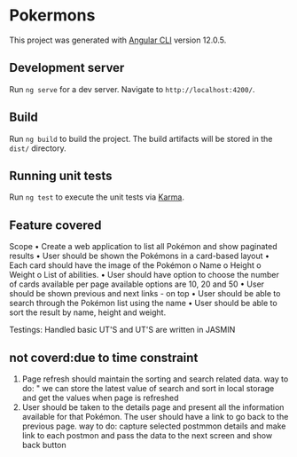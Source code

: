 # Pokermons

This project was generated with [Angular CLI](https://github.com/angular/angular-cli) version 12.0.5.

## Development server

Run `ng serve` for a dev server. Navigate to `http://localhost:4200/`. 

## Build

Run `ng build` to build the project. The build artifacts will be stored in the `dist/` directory.

## Running unit tests

Run `ng test` to execute the unit tests via [Karma](https://karma-runner.github.io).

## Feature covered
Scope
• Create a web application to list all Pokémon and show paginated results
• User should be shown the Pokémons in a card-based layout 
• Each card should have the image of the Pokémon
o Name
o Height
o Weight
o List of abilities.
• User should have option to choose the number of cards available per page available
options are 10, 20 and 50
• User should be shown previous and next links - on  top
• User should be able to search through the Pokémon list using the name
• User should be able to sort the result by name, height and weight.

Testings:
Handled basic UT'S  and UT'S are written in JASMIN

## not coverd:due to time constraint
1. Page refresh should maintain the sorting and search related data. 
        way to do: " we can store  the latest value of search and sort  in local storage and get the values when page is refreshed
2. User should be taken to the details page and present all the information available for
that Pokémon. The user should have a link to go back to the previous page.
    way to do: capture selected postmmon details and make link to each postmon and pass the data to the next screen and show back button
